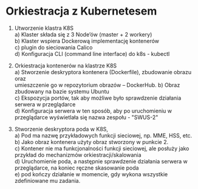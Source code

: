 # Orkiestracja z Kubernetesem 

1. Utworzenie klastra K8S  
a) Klaster składa się z 3 Node’ów (master + 2 workery)  
b) Klaster wspiera Dockerową implementację kontenerów  
c) plugin do sieciowania Calico  
d) Konfiguracja CLI (command line interface) do k8s - kubectl  

2. Orkiestracja kontenerów na klastrze K8S  
a) Stworzenie deskryptora kontenera (Dockerfile), zbudowanie obrazu oraz  
umieszczenie go w repozytorium obrazów – DockerHub.
b) Obraz zbudowany na bazie systemu Ubuntu  
c) Ekspozycja portów, tak aby możliwe było sprawdzenie działania
serwera w przeglądarce  
d) Konfiguracja serwera w ten sposób, aby po uruchomieniu w
przeglądarce wyświetlała się nazwa zespołu - "SWUS-2"  

3. Stworzenie deskryptora poda w K8S,  
a) Pod ma nazwę przykładowych funkcji sieciowej, np. MME, HSS, etc.  
b) Jako obraz kontenera użyty obraz stworzony w punkcie 2.  
c) Kontener nie ma funkcjonalności funkcji sieciowej, ale posłuży jako
przykład do mechanizmów orkiestracji/skalowania  
d) Uruchomienie poda, a następnie sprawdzenie działania serwera w
przeglądarce, na koniec ręczne skasowanie poda  
e) pod kończy działanie w momencie, gdy wykona wszystkie
zdefiniowane mu zadania.  
